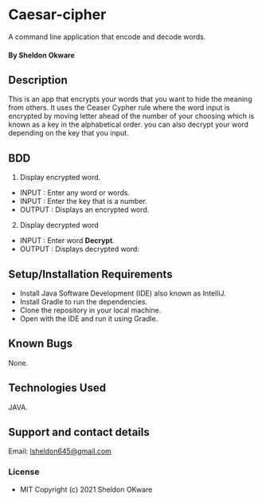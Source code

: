 # Caesar-cipher
A command line application that encode and decode words.
#### By Sheldon Okware
## Description
This is an app that encrypts your words that you want to hide the meaning from others. It uses the Ceaser Cypher rule where the word input is encrypted by moving letter ahead of the number of your choosing which is known as a key in the alphabetical order. you can also decrypt your word depending on the key that you input.

## BDD
1. Display encrypted word.
  * INPUT : Enter any word or words.
  * INPUT : Enter the key that is a number.
  * OUTPUT : Displays an encrypted word.
2. Display decrypted word
  * INPUT : Enter word **Decrypt**.
  * OUTPUT : Displays decrypted word:

## Setup/Installation Requirements
* Install Java Software Development (IDE) also known as IntelliJ.
* Install Gradle to run the dependencies.
* Clone the repository in your local machine.
* Open with the IDE and run it using Gradle.

## Known Bugs
None.

## Technologies Used
JAVA.

## Support and contact details
Email: lsheldon645@gmail.com


### License
* MIT
Copyright (c) 2021 Sheldon OKware
